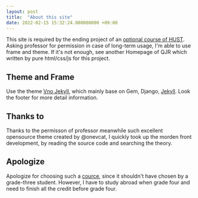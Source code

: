 ```yaml
---
layout: post
title:  "About this site"
date: 2022-02-15 15:32:24.000000000 +09:00
---
```

This site is required by the ending project of an [optional course of HUST](http://cshust.gitee.io/university_computer_foundation/). Asking professor for permission in case of long-term usage, I'm able to use frame and theme. If it's not enough, see another Homepage of QJR which written by pure html/css/js for this project.


## Theme and Frame
Use the theme [Vno Jekyll](https://github.com/onevcat/vno-jekyll), which mainly base on Gem, Django, [Jekyll](http://jekyllrb.com). Look the footer for more detail information.
## Thanks to
Thanks to the permisson of professor meanwhile such excellent opensource theme created by @onevcat, I quickly took up the morden front development, by reading the source code and searching the theory.

## Apologize
Apologize for choosing such a [cource](http://cshust.gitee.io/university_computer_foundation/), since it shouldn't have chosen by a grade-three student. However, I have to study abroad when grade four and need to finish all the credit before grade four.
